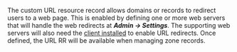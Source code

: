 The custom URL resource record allows domains or records to redirect users to a web page. This is enabled by defining one or more web servers that will handle the web redirects at **_Admin → Settings_**. The supporting web servers will also need the [client installed](../../../admin/client.php.md#install-url-only) to enable URL redirects. Once defined, the URL RR will be available when managing zone records.